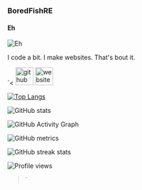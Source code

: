 ### BoredFishRE
#### Eh
![Eh](https://boredfish.dev/assets/img/boredfishpfpfancy1.gif?h=321a964c9fc264b57e081d8d6445df8b)

I code a bit. I make websites. That's bout it.


`<
[<img src='https://cdn.jsdelivr.net/npm/simple-icons@3.0.1/icons/github.svg' alt='github' height='40'>](https://github.com/BoredFishRE)  [<img src='https://cdn.jsdelivr.net/npm/simple-icons@3.0.1/icons/icloud.svg' alt='website' height='40'>](https://boredfish.dev)  

[![Top Langs](https://github-readme-stats.vercel.app/api/top-langs/?username=BoredFishRE)](https://github.com/anuraghazra/github-readme-stats)

![GitHub stats](https://github-readme-stats.vercel.app/api?username=BoredFishRE&show_icons=true)  

![GitHub Activity Graph](https://activity-graph.herokuapp.com/graph?username=BoredFishRE)  

![GitHub metrics](https://metrics.lecoq.io/BoredFishRE)  

![GitHub streak stats](https://github-readme-streak-stats.herokuapp.com/?user=BoredFishRE)  

![Profile views](https://gpvc.arturio.dev/BoredFishRE)  
>`
